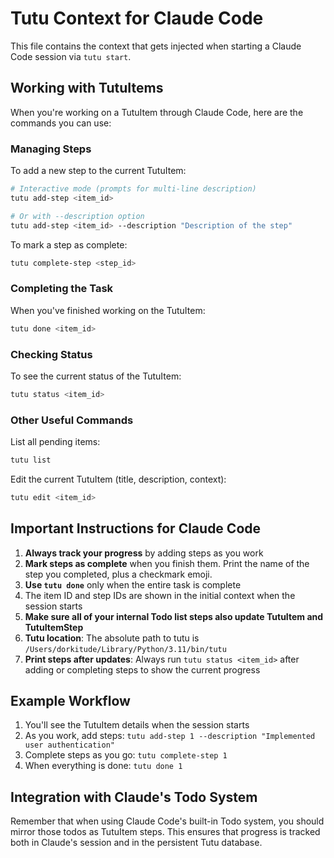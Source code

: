# Tutu Context for Claude Code

This file contains the context that gets injected when starting a Claude Code session via `tutu start`.

## Working with TutuItems

When you're working on a TutuItem through Claude Code, here are the commands you can use:

### Managing Steps

To add a new step to the current TutuItem:
```bash
# Interactive mode (prompts for multi-line description)
tutu add-step <item_id>

# Or with --description option
tutu add-step <item_id> --description "Description of the step"
```

To mark a step as complete:
```bash
tutu complete-step <step_id>
```

### Completing the Task

When you've finished working on the TutuItem:
```bash
tutu done <item_id>
```

### Checking Status

To see the current status of the TutuItem:
```bash
tutu status <item_id>
```

### Other Useful Commands

List all pending items:
```bash
tutu list
```

Edit the current TutuItem (title, description, context):
```bash
tutu edit <item_id>
```

## Important Instructions for Claude Code

1. **Always track your progress** by adding steps as you work
2. **Mark steps as complete** when you finish them. Print the name of the step you completed, plus a checkmark emoji.
3. **Use `tutu done`** only when the entire task is complete
4. The item ID and step IDs are shown in the initial context when the session starts
5. **Make sure all of your internal Todo list steps also update TutuItem and TutuItemStep**
6. **Tutu location**: The absolute path to tutu is `/Users/dorkitude/Library/Python/3.11/bin/tutu`
7. **Print steps after updates**: Always run `tutu status <item_id>` after adding or completing steps to show the current progress

## Example Workflow

1. You'll see the TutuItem details when the session starts
2. As you work, add steps: `tutu add-step 1 --description "Implemented user authentication"`
3. Complete steps as you go: `tutu complete-step 1`
4. When everything is done: `tutu done 1`

## Integration with Claude's Todo System

Remember that when using Claude Code's built-in Todo system, you should mirror those todos as TutuItem steps. This ensures that progress is tracked both in Claude's session and in the persistent Tutu database.